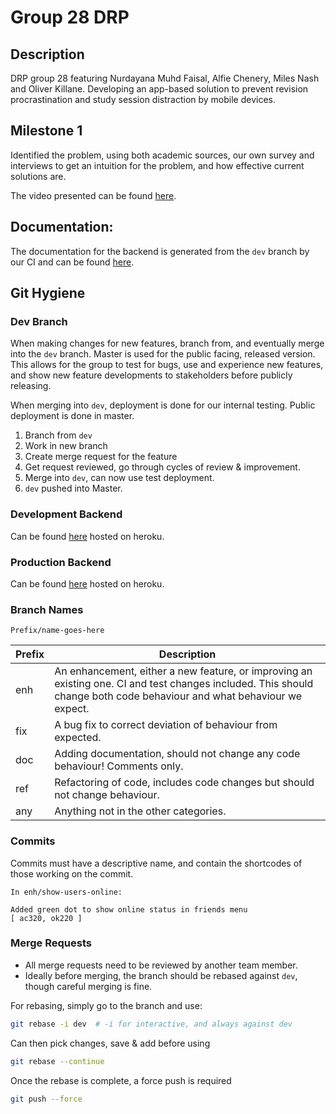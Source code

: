 # Group 28 DRP

## Description
DRP group 28 featuring Nurdayana Muhd Faisal, Alfie Chenery, Miles Nash and Oliver Killane. Developing an app-based solution to prevent revision procrastination and study session distraction by mobile devices.

## Milestone 1
Identified the problem, using both academic sources, our own survey and interviews to get an intuition for the problem, and how effective current solutions are.

The video presented can be found [here](https://drive.google.com/file/d/1YDk0OAX-id19LFdZmLnov0wUPu3iIrON/view).

## Documentation:
The documentation for the backend is generated from the `dev` branch by our CI and can be found [here](https://ok220.pages.doc.ic.ac.uk/group-28-drp/backend_doc/revzen_backend/index.html).

## Git Hygiene

### Dev Branch
When making changes for new features, branch from, and eventually merge into the `dev` branch. Master is used for the public facing, released version. This allows for the group to test for bugs, use and experience new features, and show new feature developments to stakeholders before publicly releasing. 

When merging into `dev`, deployment is done for our internal testing. Public deployment is done in master.

1. Branch from `dev`
2. Work in new branch
3. Create merge request for the feature
4. Get request reviewed, go through cycles of review & improvement.
5. Merge into `dev`, can now use test deployment.
6. `dev` pushed into Master.

### Development Backend
Can be found [here](https://revzen-backend-dev.herokuapp.com/) hosted on heroku.

### Production Backend
Can be found [here](https://revzen-backend-prod.herokuapp.com/) hosted on heroku.
### Branch Names
```
Prefix/name-goes-here
```

| Prefix | Description                                                                                                                                                            |
|--------|------------------------------------------------------------------------------------------------------------------------------------------------------------------------|
| enh    | An enhancement, either a new feature, or improving an existing one. CI and test changes included. This should change both code behaviour and what behaviour we expect. |
| fix    | A bug fix to correct deviation of behaviour from expected.                                                                                                             |
| doc    | Adding documentation, should not change any code behaviour! Comments only.                                                                                             |
| ref    | Refactoring of code, includes code changes but should not change behaviour.                                                                                            |
| any    | Anything not in the other categories.                                                                                                                                  |
### Commits
Commits must have a descriptive name, and contain the shortcodes of those working on the commit.
```
In enh/show-users-online:

Added green dot to show online status in friends menu
[ ac320, ok220 ]
```

### Merge Requests
- All merge requests need to be reviewed by another team member.
- Ideally before merging, the branch should be rebased against `dev`, though careful merging is fine.

For rebasing, simply go to the branch and use:
```bash
git rebase -i dev  # -i for interactive, and always against dev
```
Can then pick changes, save & add before using
```bash
git rebase --continue
```
Once the rebase is complete, a force push is required
```bash
git push --force
```
